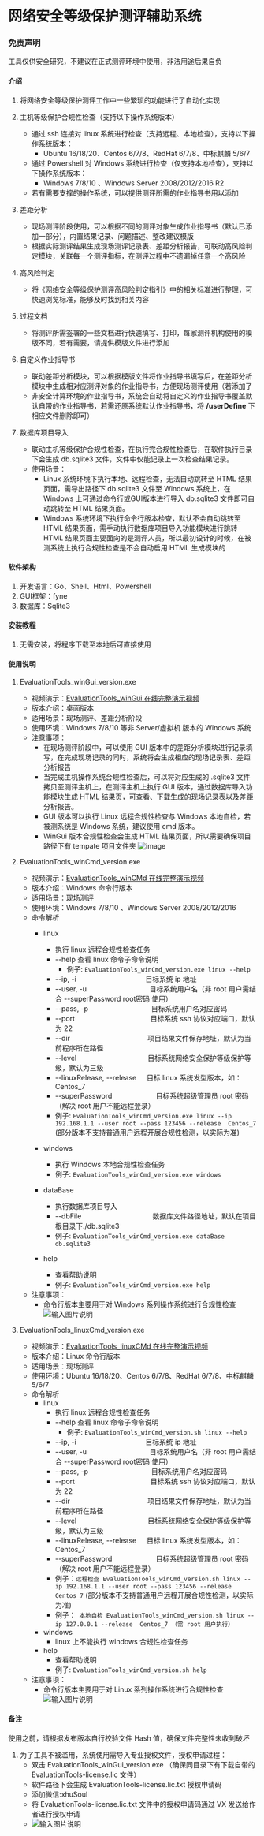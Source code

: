 # 网络安全等级保护测评辅助系统

### 免责声明
工具仅供安全研究，不建议在正式测评环境中使用，非法用途后果自负



#### 介绍

1.  将网络安全等级保护测评工作中一些繁琐的功能进行了自动化实现

2.  主机等级保护合规性检查（支持以下操作系统版本）
    - 通过 ssh 连接对 linux 系统进行检查（支持远程、本地检查），支持以下操作系统版本：
        - Ubuntu 16/18/20、Centos 6/7/8、RedHat 6/7/8、中标麒麟 5/6/7
    - 通过 Powershell 对 Windows 系统进行检查（仅支持本地检查），支持以下操作系统版本：
        - Windows 7/8/10 、Windows Server 2008/2012/2016 R2
    - 若有需要支撑的操作系统，可以提供测评所需的作业指导书用以添加

3.  差距分析
    - 现场测评阶段使用，可以根据不同的测评对象生成作业指导书（默认已添加一部分），内置结果记录、问题描述、整改建议模版
    - 根据实际测评结果生成现场测评记录表、差距分析报告，可联动高风险判定模块，关联每一个测评指标，在测评过程中不遗漏掉任意一个高风险

4.  高风险判定
    - 将《网络安全等级保护测评高风险判定指引》中的相关标准进行整理，可快速浏览标准，能够及时找到相关内容

5.  过程文档
    - 将测评所需签署的一些文档进行快速填写、打印，每家测评机构使用的模版不同，若有需要，请提供模版文件进行添加

6.  自定义作业指导书
    - 联动差距分析模块，可以根据模版文件将作业指导书填写后，在差距分析模块中生成相对应测评对象的作业指导书，方便现场测评使用（若添加了
    - 非安全计算环境的作业指导书，系统会自动将自定义的作业指导书覆盖默认自带的作业指导书，若需还原系统默认作业指导书，将  **/userDefine**  下相应文件删除即可）

7.  数据库项目导入
    - 联动主机等级保护合规性检查，在执行完合规性检查后，在软件执行目录下会生成 db.sqlite3 文件，文件中仅能记录上一次检查结果记录。
    - 使用场景：
        - Linux 系统环境下执行本地、远程检查，无法自动跳转至 HTML 结果页面，需导出路径下 db.sqlite3 文件至 Windows 系统上，在 Windows 上可通过命令行或GUI版本进行导入 db.sqlite3 文件即可自动跳转至 HTML 结果页面。
        - Windows 系统环境下执行命令行版本检查，默认不会自动跳转至 HTML 结果页面，需手动执行数据库项目导入功能模块进行跳转HTML 结果页面主要面向的是测评人员，所以最初设计的时候，在被测系统上执行合规性检查是不会自动启用 HTML 生成模块的

#### 软件架构

1.  开发语言：Go、Shell、Html、Powershell
2.  GUI框架：fyne
3.  数据库：Sqlite3

#### 安装教程

1.  无需安装，将程序下载至本地后可直接使用

#### 使用说明
    
    
1.  EvaluationTools_winGui_version.exe
    - 视频演示：[EvaluationTools_winGui 在线完整演示视频](https://www.bilibili.com/video/BV1JU4y1m7Br/)
    - 版本介绍：桌面版本
    - 适用场景：现场测评、差距分析阶段
    - 使用环境：Windows 7/8/10 等非 Server/虚拟机 版本的 Windows 系统
    - 注意事项：
        - 在现场测评阶段中，可以使用 GUI 版本中的差距分析模块进行记录填写，在完成现场记录的同时，系统将会生成相应的现场记录表、差距分析报告
        - 当完成主机操作系统合规性检查后，可以将对应生成的 .sqlite3 文件拷贝至测评主机上，在测评主机上执行 GUI 版本，通过数据库导入功能模块生成 HTML 结果页，可查看、下载生成的现场记录表以及差距分析报告。
        - GUI 版本可以执行 Linux 远程合规性检查与 Windows 本地自检，若被测系统是 Windows 系统，建议使用 cmd 版本。
        - WinGui 版本合规性检查会生成 HTML 结果页面，所以需要确保项目路径下有 tempate 项目文件夹
![image](https://github.com/user-attachments/assets/f1e4ee02-7881-49d3-bf1e-f77cb2eead90)

    
    
   
2.  EvaluationTools_winCmd_version.exe
    - 视频演示：[EvaluationTools_winCMd 在线完整演示视频](https://www.bilibili.com/video/BV19Y4y147KC)
    - 版本介绍：Windows 命令行版本
    - 适用场景：现场测评
    - 使用环境：Windows 7/8/10 、Windows Server 2008/2012/2016
    - 命令解析
        - linux
            - 执行 linux 远程合规性检查任务
            - --help 查看 linux 命令子命令说明
                - 例子:   ` EvaluationTools_winCmd_version.exe linux --help `
            - --ip, -i ㅤㅤㅤㅤㅤ ㅤ   ㅤㅤㅤㅤ目标系统 ip 地址
            - --user, -u ㅤㅤㅤㅤㅤ ㅤ   ㅤㅤㅤ目标系统用户名（非 root 用户需结合 --superPassword root密码  使用）
            - --pass, -p ㅤㅤㅤㅤㅤ ㅤ   ㅤㅤㅤ目标系统用户名对应密码
            - --port ㅤㅤㅤㅤㅤ ㅤ   ㅤㅤㅤㅤㅤ目标系统 ssh 协议对应端口，默认为 22
            - --dir ㅤㅤㅤㅤㅤ ㅤ   ㅤㅤㅤㅤㅤ 项目结果文件保存地址，默认为当前程序所在路径
            - --level ㅤㅤㅤㅤㅤ ㅤ   ㅤㅤㅤㅤ 目标系统网络安全保护等级保护等级，默认为三级
            - --linuxRelease, --release ㅤ   目标 linux 系统发型版本，如：Centos_7
            - --superPassword ㅤㅤㅤㅤㅤ ㅤ   目标系统超级管理员 root 密码（解决 root 用户不能远程登录）
            - 例子:   ` EvaluationTools_winCmd_version.exe linux --ip 192.168.1.1 --user root --pass 123456 --release  Centos_7 ` (部分版本不支持普通用户远程开展合规性检测，以实际为准)
    
        - windows
            - 执行 Windows 本地合规性检查任务
            - 例子:   ` EvaluationTools_winCmd_version.exe windows `
        - dataBase
            - 执行数据库项目导入
            -   --dbFile ㅤㅤㅤㅤㅤ ㅤ   ㅤㅤㅤㅤ 数据库文件路径地址，默认在项目根目录下./db.sqlite3
            - 例子:   ` EvaluationTools_winCmd_version.exe dataBase db.sqlite3 `     
        - help
            - 查看帮助说明
            - 例子:   ` EvaluationTools_winCmd_version.exe help `
    - 注意事项：
        - 命令行版本主要用于对 Windows 系列操作系统进行合规性检查
![输入图片说明](WinCmd.png)



3.  EvaluationTools_linuxCmd_version.exe
    - 视频演示：[EvaluationTools_linuxCMd 在线完整演示视频](https://www.bilibili.com/video/BV13v4y1N7dM)
    - 版本介绍：Linux 命令行版本
    - 适用场景：现场测评
    - 使用环境：Ubuntu 16/18/20、Centos 6/7/8、RedHat 6/7/8、中标麒麟 5/6/7
    - 命令解析
        - linux
            - 执行 linux 远程合规性检查任务
            - --help 查看 linux 命令子命令说明
                - 例子:   ` EvaluationTools_winCmd_version.sh linux --help `
            - --ip, -i ㅤㅤㅤㅤㅤ ㅤ   ㅤㅤㅤㅤ目标系统 ip 地址
            - --user, -u ㅤㅤㅤㅤㅤ ㅤ   ㅤㅤㅤ目标系统用户名（非 root 用户需结合 --superPassword root密码  使用）
            - --pass, -p ㅤㅤㅤㅤㅤ ㅤ   ㅤㅤㅤ目标系统用户名对应密码
            - --port ㅤㅤㅤㅤㅤ ㅤ   ㅤㅤㅤㅤㅤ目标系统 ssh 协议对应端口，默认为 22
            - --dir ㅤㅤㅤㅤㅤ ㅤ   ㅤㅤㅤㅤㅤ 项目结果文件保存地址，默认为当前程序所在路径
            - --level ㅤㅤㅤㅤㅤ ㅤ   ㅤㅤㅤㅤ 目标系统网络安全保护等级保护等级，默认为三级
            - --linuxRelease, --release ㅤ   目标 linux 系统发型版本，如：Centos_7
            - --superPassword ㅤㅤㅤㅤㅤ ㅤ  目标系统超级管理员 root 密码（解决 root 用户不能远程登录）
            - 例子：` 远程检查 EvaluationTools_winCmd_version.sh linux --ip 192.168.1.1 --user root --pass 123456 --release  Centos_7 ` (部分版本不支持普通用户远程开展合规性检测，以实际为准)
            - 例子：` 本地自检 EvaluationTools_winCmd_version.sh linux --ip 127.0.0.1 --release  Centos_7 （需 root 用户执行）`
        - windows
            - linux 上不能执行 windows 合规性检查任务
        - help
            - 查看帮助说明
            - 例子:   ` EvaluationTools_winCmd_version.sh help `
    - 注意事项：
        - 命令行版本主要用于对 Linux 系列操作系统进行合规性检查
![输入图片说明](linuxCmd.png)

#### 备注
使用之前，请根据发布版本自行校验文件 Hash 值，确保文件完整性未收到破坏

1. 为了工具不被滥用，系统使用需导入专业授权文件，授权申请过程：
    - 双击 EvaluationTools_winGui_version.exe （确保同目录下有下载自带的 EvaluationTools-license.lic 文件）
    - 软件路径下会生成	EvaluationTools-license.lic.txt 授权申请码
    - 添加微信:xhuSoul 
    - 将 EvaluationTools-license.lic.txt 文件中的授权申请码通过 VX 发送给作者进行授权申请
    - ![输入图片说明](vx.png)
